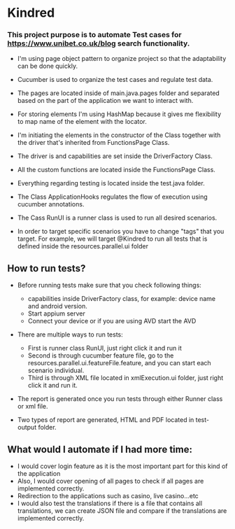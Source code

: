 # Kindred

### This project purpose is to automate Test cases for https://www.unibet.co.uk/blog search functionality.

- I'm using page object pattern to organize project so that the adaptability can be done quickly.
- Cucumber is used to organize the test cases and regulate test data. 
- The pages are located inside of main.java.pages folder and separated based on the part of the application we want to interact with.
- For storing elements I'm using HashMap because it gives me flexibility to map name of the element with the locator. 
- I'm initiating the elements in the constructor of the Class together with the driver that's inherited from FunctionsPage Class.


- The driver is and capabilities are set inside the DriverFactory Class.
- All the custom functions are located inside the FunctionsPage Class.


- Everything regarding testing is located inside the test.java folder. 
- The Class ApplicationHooks regulates the flow of execution using cucumber annotations.
- The Cass RunUI is a runner class is used to run all desired scenarios. 
- In order to target specific scenarios you have to change "tags" that you target. For example, we will target @Kindred to run all tests that is defined inside the resources.parallel.ui folder 

## How to run tests?
 
- Before running tests make sure that you check following things: 
  - capabilities inside DriverFactory class, for example: device name and android version.
  - Start appium server 
  - Connect your device or if you are using AVD start the AVD 
  

- There are multiple ways to run tests:

  - First is runner class RunUI, just right click it and  run it
  - Second is through cucumber feature file, go to the resources.parallel.ui.featureFile.feature, and you can start each scenario individual.
  - Third is through XML file located in xmlExecution.ui folder, just right click it and run it.  


- The report is generated once you run tests through either Runner class or xml file.
- Two types of report are generated, HTML and PDF located in test-output folder.


## What would I automate if I had more time: 

- I would cover login feature as it is the most important part for this kind of the application 
- Also, I would cover opening of all pages to check if all pages are implemented correctly.
- Redirection to the applications such as casino, live casino...etc
- I would also test the translations if there is a file that contains all translations, we can create JSON file and compare if the translations are implemented correctly.
